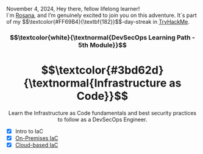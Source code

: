<p align="left">November 4, 2024, Hey there, fellow lifelong learner!<br>
I´m <a href="https://www.linkedin.com/in/rosanafssantos/">Rosana</a>, and I’m genuinely excited to join you on this adventure. It´s part of my $$\textcolor{#FF69B4}{\textbf{182}}$$-day-streak in  <a href="https://tryhackme.com/r/p/Rosana">TryHackMe</a>.</p>

<h3 align="center"> $$\textcolor{white}{\textnormal{DevSecOps Learning Path - 5th Module}}$$ </h3>
<h1 align="center"> $$\textcolor{#3bd62d}{\textnormal{Infrastructure as Code}}$$ </h1>

<p align="center">Learn the Infrastructure as Code fundamentals and best security practices to follow as a DevSecOps Engineer.</p>

- [x] Intro to IaC
- [x] <a href="https://github.com/RosanaFSS/TryHackMe/blob/DevSecOps/5.2.%20On-Premises%20IaC.md">On-Premises IaC</a>
- [x] <a href="https://github.com/RosanaFSS/TryHackMe/blob/DevSecOps/5.3.%20Cloud-based%20IaC.md">Cloud-based IaC</a>
